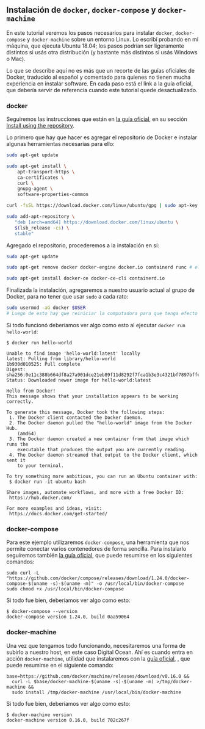 ## Instalación de `docker`, `docker-compose` y `docker-machine`

En este tutorial veremos los pasos necesarios para instalar `docker`, `docker-compose` y `docker-machine` sobre un entorno Linux. Lo escribí probando en mi máquina, que ejecuta Ubuntu 18.04; los pasos podrían ser ligeramente distintos si usás otra distribución (y bastante más distintos si usás Windows o Mac).

Lo que se describe aquí no es más que un recorte de las guías oficiales de Docker, traducido al español y comentado para quienes no tienen mucha experiencia en instalar software. En cada paso está el link a la guía oficial, que debería servir de referencia cuando este tutorial quede desactualizado.

### docker
Seguiremos las instrucciones que están en [la guía oficial](https://docs.docker.com/install/linux/docker-ce/ubuntu/), en su sección [Install using the repository](https://docs.docker.com/install/linux/docker-ce/ubuntu/#install-using-the-repository).

Lo primero que hay que hacer es agregar el repositorio de Docker e instalar algunas herramientas necesarias para ello:

```bash
sudo apt-get update

sudo apt-get install \
    apt-transport-https \
    ca-certificates \
    curl \
    gnupg-agent \
    software-properties-common

curl -fsSL https://download.docker.com/linux/ubuntu/gpg | sudo apt-key add -

sudo add-apt-repository \
   "deb [arch=amd64] https://download.docker.com/linux/ubuntu \
   $(lsb_release -cs) \
   stable"
```

Agregado el repositorio, procederemos a la instalación en sí:

```bash
sudo apt-get update

sudo apt-get remove docker docker-engine docker.io containerd runc # elimina cualquier versión anterior de docker

sudo apt-get install docker-ce docker-ce-cli containerd.io

```

Finalizada la instalación, agregaremos a nuestro usuario actual al grupo de Docker, para no tener que usar `sudo` a cada rato:

```bash
sudo usermod -aG docker $USER
# Luego de esto hay que reiniciar la computadora para que tenga efecto
```

Si todo funcionó deberíamos ver algo como esto al ejecutar `docker run hello-world`:

```console
$ docker run hello-world             

Unable to find image 'hello-world:latest' locally
latest: Pulling from library/hello-world
1b930d010525: Pull complete
Digest: sha256:0e11c388b664df8a27a901dce21eb89f11d8292f7fca1b3e3c4321bf7897bffe
Status: Downloaded newer image for hello-world:latest

Hello from Docker!
This message shows that your installation appears to be working correctly.

To generate this message, Docker took the following steps:
 1. The Docker client contacted the Docker daemon.
 2. The Docker daemon pulled the "hello-world" image from the Docker Hub.
    (amd64)
 3. The Docker daemon created a new container from that image which runs the
    executable that produces the output you are currently reading.
 4. The Docker daemon streamed that output to the Docker client, which sent it
    to your terminal.

To try something more ambitious, you can run an Ubuntu container with:
 $ docker run -it ubuntu bash

Share images, automate workflows, and more with a free Docker ID:
 https://hub.docker.com/

For more examples and ideas, visit:
 https://docs.docker.com/get-started/
```

### docker-compose

Para este ejemplo utilizaremos `docker-compose`, una herramienta que nos permite conectar varios contenedores de forma sencilla. Para instalarlo seguiremos también [la guía oficial](https://docs.docker.com/compose/install/), que puede resumirse en los siguientes comandos:

```
sudo curl -L "https://github.com/docker/compose/releases/download/1.24.0/docker-compose-$(uname -s)-$(uname -m)" -o /usr/local/bin/docker-compose
sudo chmod +x /usr/local/bin/docker-compose
```

Si todo fue bien, deberíamos ver algo como esto:

```
$ docker-compose --version
docker-compose version 1.24.0, build 0aa59064
```

### docker-machine

Una vez que tengamos todo funcionando, necesitaremos una forma de subirlo a nuestro host, en este caso Digital Ocean. Ahí es cuando entra en acción `docker-machine`, utilidad que instalaremos con la [guía oficial](https://docs.docker.com/machine/install-machine/), , que puede resumirse en el siguiente comando:

```
base=https://github.com/docker/machine/releases/download/v0.16.0 &&
  curl -L $base/docker-machine-$(uname -s)-$(uname -m) >/tmp/docker-machine &&
  sudo install /tmp/docker-machine /usr/local/bin/docker-machine
```

Si todo fue bien, deberíamos ver algo como esto:

```
$ docker-machine version
docker-machine version 0.16.0, build 702c267f
```

